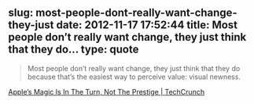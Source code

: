 slug: most-people-dont-really-want-change-they-just
date: 2012-11-17 17:52:44
title: Most people don’t really want change, they just think that they do...
type: quote
---

> Most people don’t really want change, they just think that they do because that’s the easiest way to perceive value: visual newness.

[Apple’s Magic Is In The Turn, Not The Prestige | TechCrunch](http://techcrunch.com/2012/09/13/the-iphone-5-event/)
